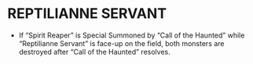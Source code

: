 
# REPTILIANNE SERVANT

*   If “Spirit Reaper” is Special Summoned by “Call of the Haunted” while “Reptilianne Servant” is face-up on the field, both monsters are destroyed after “Call of the Haunted” resolves.

  